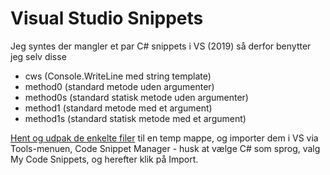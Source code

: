 # Visual Studio Snippets

Jeg syntes der mangler et par C# snippets i VS (2019) så derfor benytter jeg selv disse

- cws (Console.WriteLine med string template)
- method0 (standard metode uden argumenter)
- method0s (standard statisk metode uden argumenter)
- method1 (standard metode med et argument)
- method1s (standard statisk metode med et argument)

[Hent og udpak de enkelte filer](https://github.com/devcronberg/kursus/raw/master/vs/snippets.zip) til en temp mappe, og importer dem i VS via Tools-menuen, Code Snippet Manager - husk at vælge C# som sprog, valg My Code Snippets, og herefter klik på Import.
